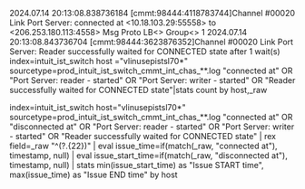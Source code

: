 2024.07.14 20:13:08.838736184 [cmmt:98444:4118783744]Channel #00020 Link<TCP> Port<IntChasUsW> Server<Balancer>: connected at <10.18.103.29:55558> to <206.253.180.113:4558> Msg<Standard-TEXTCR> Proto<Transparent> LB<> Group<>	1
2024.07.14 20:13:08.843736704 [cmmt:98444:3623876352]Channel #00020 Link<TCP> Port<IntChasUsW> Server<Balancer>: Reader successfully waited for CONNECTED state after 1 wait(s)
index=intuit_ist_switch host ="vlinusepistsl70*" sourcetype=prod_intuit_ist_switch_cmmt_int_chas_**.log "connected at" OR "Port<IntChasCaE> 
Server<Balancer>: reader - started" OR "Port<IntChasCaE> Server<Balancer>: writer - started" OR "Reader successfully waited for CONNECTED state"|stats count by host,_raw

index=intuit_ist_switch host="vlinusepistsl70*" sourcetype=prod_intuit_ist_switch_cmmt_int_chas_**.log "connected at" OR "disconnected at" OR "Port<IntChasCaE> Server<Balancer>: reader - started" OR "Port<IntChasCaE> Server<Balancer>: writer - started" OR "Reader successfully waited for CONNECTED state" 
| rex field=_raw "^(?<timestamp>.{22})" 
| eval issue_time=if(match(_raw, "connected at"), timestamp, null)
| eval issue_start_time=if(match(_raw, "disconnected at"), timestamp, null)
| stats min(issue_start_time) as "Issue START time", max(issue_time) as "Issue END time" by host
